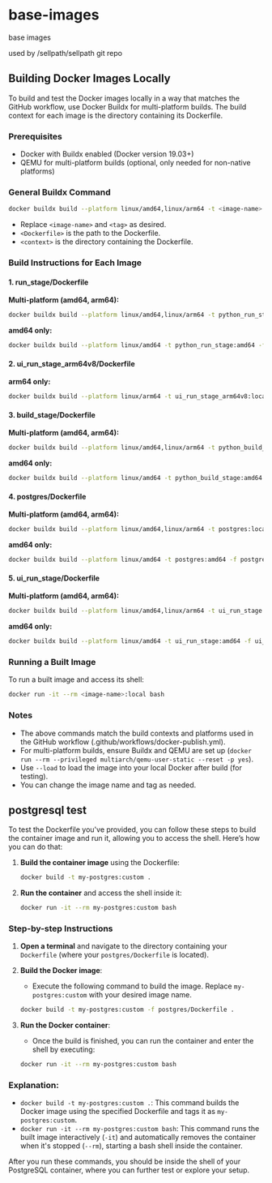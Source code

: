 # base-images
base images

used by /sellpath/sellpath git repo

## Building Docker Images Locally

To build and test the Docker images locally in a way that matches the GitHub workflow, use Docker Buildx for multi-platform builds. The build context for each image is the directory containing its Dockerfile.

### Prerequisites

- Docker with Buildx enabled (Docker version 19.03+)
- QEMU for multi-platform builds (optional, only needed for non-native platforms)

### General Buildx Command

```bash
docker buildx build --platform linux/amd64,linux/arm64 -t <image-name>:<tag> -f <Dockerfile> <context> --load
```
- Replace `<image-name>` and `<tag>` as desired.
- `<Dockerfile>` is the path to the Dockerfile.
- `<context>` is the directory containing the Dockerfile.

### Build Instructions for Each Image

#### 1. run_stage/Dockerfile

**Multi-platform (amd64, arm64):**
```bash
docker buildx build --platform linux/amd64,linux/arm64 -t python_run_stage:local -f run_stage/Dockerfile run_stage/ --load
```
**amd64 only:**
```bash
docker buildx build --platform linux/amd64 -t python_run_stage:amd64 -f run_stage/Dockerfile run_stage/ --load
```

#### 2. ui_run_stage_arm64v8/Dockerfile

**arm64 only:**
```bash
docker buildx build --platform linux/arm64 -t ui_run_stage_arm64v8:local -f ui_run_stage_arm64v8/Dockerfile ui_run_stage_arm64v8/ --load
```

#### 3. build_stage/Dockerfile

**Multi-platform (amd64, arm64):**
```bash
docker buildx build --platform linux/amd64,linux/arm64 -t python_build_stage:local -f build_stage/Dockerfile build_stage/ --load
```
**amd64 only:**
```bash
docker buildx build --platform linux/amd64 -t python_build_stage:amd64 -f build_stage/Dockerfile build_stage/ --load
```

#### 4. postgres/Dockerfile

**Multi-platform (amd64, arm64):**
```bash
docker buildx build --platform linux/amd64,linux/arm64 -t postgres:local -f postgres/Dockerfile postgres/ --load
```
**amd64 only:**
```bash
docker buildx build --platform linux/amd64 -t postgres:amd64 -f postgres/Dockerfile postgres/ --load
```

#### 5. ui_run_stage/Dockerfile

**Multi-platform (amd64, arm64):**
```bash
docker buildx build --platform linux/amd64,linux/arm64 -t ui_run_stage:local -f ui_run_stage/Dockerfile ui_run_stage/ --load
```
**amd64 only:**
```bash
docker buildx build --platform linux/amd64 -t ui_run_stage:amd64 -f ui_run_stage/Dockerfile ui_run_stage/ --load
```

### Running a Built Image

To run a built image and access its shell:

```bash
docker run -it --rm <image-name>:local bash
```

### Notes

- The above commands match the build contexts and platforms used in the GitHub workflow (.github/workflows/docker-publish.yml).
- For multi-platform builds, ensure Buildx and QEMU are set up (`docker run --rm --privileged multiarch/qemu-user-static --reset -p yes`).
- Use `--load` to load the image into your local Docker after build (for testing).
- You can change the image name and tag as needed.

## postgresql test

To test the Dockerfile you've provided, you can follow these steps to build the container image and run it, allowing you to access the shell. Here’s how you can do that:

1. **Build the container image** using the Dockerfile:
   ```bash
   docker build -t my-postgres:custom .
   ```

2. **Run the container** and access the shell inside it:
   ```bash
   docker run -it --rm my-postgres:custom bash
   ```

### Step-by-step Instructions

1. **Open a terminal** and navigate to the directory containing your `Dockerfile` (where your `postgres/Dockerfile` is located).

2. **Build the Docker image**:
   - Execute the following command to build the image. Replace `my-postgres:custom` with your desired image name.
   ```bash
   docker build -t my-postgres:custom -f postgres/Dockerfile .
   ```

3. **Run the Docker container**:
   - Once the build is finished, you can run the container and enter the shell by executing:
   ```bash
   docker run -it --rm my-postgres:custom bash
   ```

### Explanation:
- `docker build -t my-postgres:custom .`: This command builds the Docker image using the specified Dockerfile and tags it as `my-postgres:custom`.
- `docker run -it --rm my-postgres:custom bash`: This command runs the built image interactively (`-it`) and automatically removes the container when it's stopped (`--rm`), starting a bash shell inside the container.

After you run these commands, you should be inside the shell of your PostgreSQL container, where you can further test or explore your setup.
